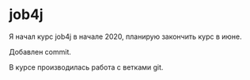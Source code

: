 # job4j
Я начал курс job4j в начале 2020, планирую закончить курс в июне.

Добавлен commit.

В курсе производилась работа с ветками git.